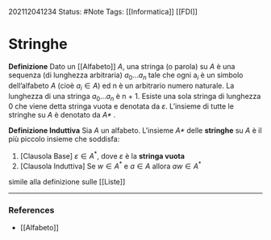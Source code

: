 202112041234
Status: #Note
Tags: [[Informatica]] [[FDI]]

# Stringhe
**Definizione**
Dato un [[Alfabeto]] _A_, una stringa (o parola) su _A_ è una sequenza (di lunghezza arbitraria)
$a_0...a_n$ tale che ogni a$_i$ è un simbolo dell’alfabeto _A_ (cioè $a_i \in A$) ed n è un arbitrario numero naturale. La lunghezza di una stringa $a_0...a_n$ è n + 1. Esiste una sola stringa di lunghezza 0 che viene detta stringa vuota e denotata da $\varepsilon$. L’insieme di tutte le stringhe su _A_ è denotato da _A*_ .

**Definizione Induttiva**
Sia _A_ un alfabeto. L'insieme _A*_ delle **stringhe** su  _A_ è il più piccolo insieme che soddisfa:

1. [Clausola Base] $\varepsilon \in A^*$, dove  $\varepsilon$ è la **stringa vuota**
2. [Clausola Induttiva] Se $w \in A^*$ e $a \in A$ allora $aw \in A^*$

simile alla definizione sulle [[Liste]] 

---
### References
- [[Alfabeto]] 